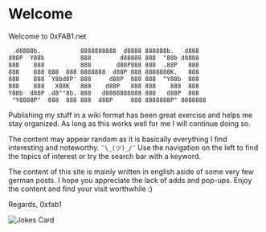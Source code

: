 # Welcome

Welcome to 0xFAB1.net

```text
 .d8888b.           8888888888  d8888 888888b.   d888   
d88P  Y88b          888        d88888 888  "88b d8888   
888    888          888       d88P888 888  .88P   888   
888    888 888  888 8888888  d88P 888 8888888K.   888   
888    888 `Y8bd8P' 888     d88P  888 888  "Y88b  888   
888    888   X88K   888    d88P   888 888    888  888   
Y88b  d88P .d8""8b. 888   d8888888888 888   d88P  888   
 "Y8888P"  888  888 888  d88P     888 8888888P" 8888888 
```

Publishing my stuff in a wiki format has been great exercise and helps me stay organized.
As long as this works well for me I will continue doing so.

The content may appear random as it is basically everything I find interesting and noteworthy. ```¯\_(ツ)_/¯```
Use the navigation on the left to find the topics of interest or try the search bar with a keyword.

The content of this site is mainly written in english aside of some very few german posts. I hope you appreciate the lack of adds and pop-ups. Enjoy the content and find your visit worthwhile :)

Regards,
0xfab1

![Jokes Card](https://readme-jokes.vercel.app/api)
